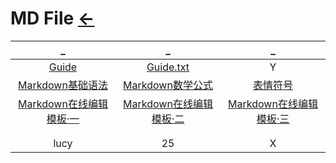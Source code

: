 # MD File [←](../index.md)

| _ | _ | _ |
|:---:|:---:|:---:|
| [Guide](Guide.md) | [Guide.txt](Guide.txt) | Y |
| [Markdown基础语法](https://www.appinn.com/markdown/) | [Markdown数学公式](https://www.zybuluo.com/codeep/note/163962) | [表情符号](https://github.com/ikatyang/emoji-cheat-sheet/blob/master/README.md#smileys--emotion) |
| [Markdown在线编辑模板·一](https://www.zybuluo.com/mdeditor?url=https://www.zybuluo.com/static/editor/md-help.markdown) | [Markdown在线编辑模板·二](https://md.mazhuang.org/) | [Markdown在线编辑模板·三](https://md.phodal.com/) |
| []() | []() | []() |
| []() | []() | []() |
| lucy | 25 | X |

